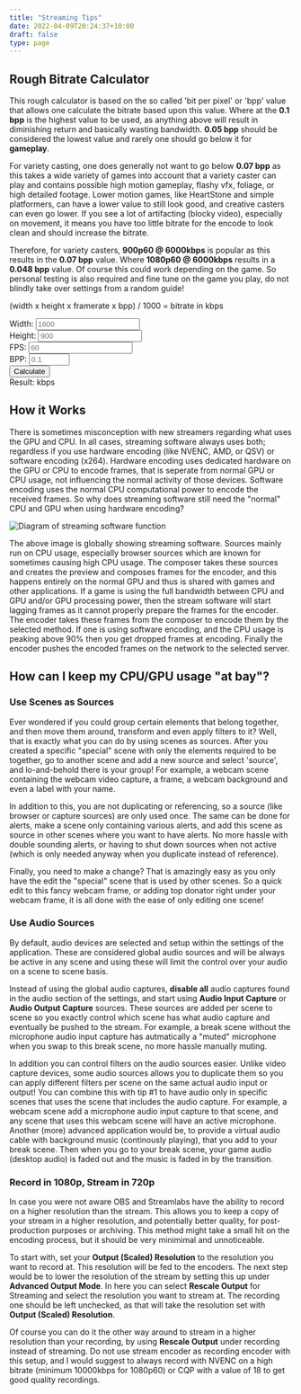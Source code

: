 ```yaml
---
title: "Streaming Tips"
date: 2022-04-09T20:24:37+10:00
draft: false
type: page
---
```

<script>
    function calculate() {
        let width = document.getElementById("width").value;
        let height = document.getElementById("height").value;
        let fps = document.getElementById("fps").value;
        let bpp = document.getElementById("bpp").value;

        if (width < 1280 || width.length > 4) {
            return
        }

        if (height < 729 || height.length > 4) {
            return
        }

        if (fps < 30 || fps > 144) {
            return
        }

        if (bpp < 0.01 || bpp > 0.1) {
            return
        }

        let result = String((width*height*fps*bpp)/1000);
        let span = document.getElementById("result");
        span.innerText = result;
    }
</script>

## Rough Bitrate Calculator
This rough calculator is based on the so called 'bit per pixel' or 'bpp' value that allows one calculate the bitrate based upon this value. Where at the **0.1 bpp** is the highest value to be used, as anything above will result in diminishing return and basically wasting bandwidth. **0.05 bpp** should be considered the lowest value and rarely one should go below it for **gameplay**.

For variety casting, one does generally not want to go below **0.07 bpp** as this takes a wide variety of games into account that a variety caster can play and contains possible high motion gameplay, flashy vfx, foliage, or high detailed footage. Lower motion games, like HeartStone and simple platformers, can have a lower value to still look good, and creative casters can even go lower. If you see a lot of artifacting (blocky video), especially on movement, it means you have too little bitrate for the encode to look clean and should increase the bitrate.

Therefore, for variety casters, **900p60 @ 6000kbps** is popular as this results in the **0.07 bpp** value. Where **1080p60 @ 6000kbps** results in a **0.048 bpp** value. Of course this could work depending on the game. So personal testing is also required and fine tune on the game you play, do not blindly take over settings from a random guide!

(width x height x framerate x bpp) / 1000 = bitrate in kbps

<form>
    <label for="width">Width: </label><input type="number" id="width" name="width" placeholder="1600" maxlength="4" min="1280" required /><br>
    <label for="height">Height: </label><input type="number" id="height" name="height" placeholder="900" maxlength="4" min="720" required /><br>
    <label for="fps">FPS: </label><input type="fps" id="fps" name="fps" placeholder="60" maxlength="3" min="30" max="144" required /><br>
    <label for="bpp">BPP: </label><input type="number" id="bpp" name="bpp" placeholder="0.1" step="0.01" min="0.01" max="0.1" required /><br>
    <input type="button" value="Calculate" onClick="calculate();" /><br>
    Result: <span id="result"></span> kbps
</form>

## How it Works
There is sometimes misconception with new streamers regarding what uses the GPU and CPU. In all cases, streaming software always uses both; regardless if you use hardware encoding (like NVENC, AMD, or QSV) or software encoding (x264). Hardware encoding uses dedicated hardware on the GPU or CPU to encode frames, that is seperate from normal GPU or CPU usage, not influencing the normal activity of those devices. Software encoding uses the normal CPU computational power to encode the received frames. So why does streaming software still need the "normal" CPU and GPU when using hardware encoding?

![Diagram of streaming software function](/img/streamingSoftware.png)

The above image is globally showing streaming software. Sources mainly run on CPU usage, especially browser sources which are known for sometimes causing high CPU usage. The composer takes these sources and creates the preview and composes frames for the encoder, and this happens entirely on the normal GPU and thus is shared with games and other applications. If a game is using the full bandwidth between CPU and GPU and/or GPU processing power, then the stream software will start lagging frames as it cannot properly prepare the frames for the encoder. The encoder takes these frames from the composer to encode them by the selected method. If one is using software encoding, and the CPU usage is peaking above 90% then you get dropped frames at encoding. Finally the encoder pushes the encoded frames on the network to the selected server.

## How can I keep my CPU/GPU usage "at bay"?
### Use Scenes as Sources
Ever wondered if you could group certain elements that belong together, and then move them around, transform and even apply filters to it? Well, that is exactly what you can do by using scenes as sources. After you created a specific "special" scene with only the elements required to be together, go to another scene and add a new source and select 'source', and lo-and-behold there is your group! For example, a webcam scene containing the webcam video capture, a frame, a webcam background and even a label with your name.

In addition to this, you are not duplicating or referencing, so a source (like browser or capture sources) are only used once. The same can be done for alerts, make a scene only containing various alerts, and add this scene as source in other scenes where you want to have alerts. No more hassle with double sounding alerts, or having to shut down sources when not active (which is only needed anyway when you duplicate instead of reference).

Finally, you need to make a change? That is amazingly easy as you only have the edit the "special" scene that is used by other scenes. So a quick edit to this fancy webcam frame, or adding top donator right under your webcam frame, it is all done with the ease of only editing one scene!

### Use Audio Sources
By default, audio devices are selected and setup within the settings of the application. These are considered global audio sources and will be always be active in any scene and using these will limit the control over your audio on a scene to scene basis.

Instead of using the global audio captures, **disable all** audio captures found in the audio section of the settings, and start using **Audio Input Capture** or **Audio Output Capture** sources. These sources are added per scene to scene so you exactly control which scene has what audio capture and eventually be pushed to the stream. For example, a break scene without the microphone audio input capture has autmatically a "muted" microphone when you swap to this break scene, no more hassle manually muting.

In addition you can control filters on the audio sources easier. Unlike video capture devices, some audio sources allows you to duplicate them so you can apply different filters per scene on the same actual audio input or output! You can combine this with tip #1 to have audio only in specific scenes that uses the scene that includes the audio capture. For example, a webcam scene add a microphone audio input capture to that scene, and any scene that uses this webcam scene will have an active microphone. Another (more) advanced application would be, to provide a virtual audio cable with background music (continously playing), that you add to your break scene. Then when you go to your break scene, your game audio (desktop audio) is faded out and the music is faded in by the transition.

### Record in 1080p, Stream in 720p
In case you were not aware OBS and Streamlabs have the ability to record on a higher resolution than the stream. This allows you to keep a copy of your stream in a higher resolution, and potentially better quality, for post-production purposes or archiving. This method might take a small hit on the encoding process, but it should be very minimimal and unnoticeable.

To start with, set your **Output (Scaled) Resolution** to the resolution you want to record at. This resolution will be fed to the encoders. The next step would be to lower the resolution of the stream by setting this up under **Advanced Output Mode**. In here you can select **Rescale Output** for Streaming and select the resolution you want to stream at. The recording one should be left unchecked, as that will take the resolution set with **Output (Scaled) Resolution**.

Of course you can do it the other way around to stream in a higher resolution than your recording, by using **Rescale Output** under recording instead of streaming. Do not use stream encoder as recording encoder with this setup, and I would suggest to always record with NVENC on a high bitrate (minimum 10000kbps for 1080p60) or CQP with a value of 18 to get good quality recordings.
